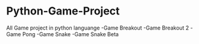 # Python-Game-Project
All Game project in python languange
-Game Breakout
-Game Breakout 2
-Game Pong
-Game Snake
-Game Snake Beta
